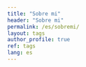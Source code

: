 ```yaml
---
title: "Sobre mi"
header: "Sobre mi"
permalink: /es/sobremi/
layout: tags
author_profile: true
ref: tags
lang: es
---
```

